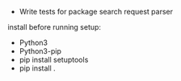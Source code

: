 


- Write tests for package search request parser



install before running setup:
- Python3
- Python3-pip
- pip install setuptools
- pip install .

